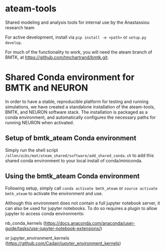 # ateam-tools
Shared modeling and analysis tools for internal use by the Anastassiou research team

For active development, install via `pip install -e <path>` or `setup.py develop`.

For much of the functionality to work, you will need the ateam branch of BMTK, 
at https://github.com/tmchartrand/bmtk.git.

# Shared Conda environment for BMTK and NEURON
In order to have a stable, reproducible platform for testing and running simulations,
we have created a standalone installation of the ateam-tools, BMTK, and NEURON software stack.
The installation is packaged as a conda environment, and automatically configures the necessary 
paths for running NEURON when activated.

## Setup of bmtk_ateam Conda environment
Simply run the shell script `/allen/aibs/mat/ateam_shared/software/add_shared_conda.sh` to add this 
shared conda environment to your local install of conda/miniconda.

## Using the bmtk_ateam Conda environment
Following setup, simply call `conda activate bmtk_ateam` or `source activate bmtk_ateam` to 
activate the environment and use.

Although this environment does not contain a full jupyter notebook server, it can also be 
used for jupyter notebooks. To do so requires a plugin to allow jupyter to access conda environments:

nb_conda_kernels (https://docs.anaconda.com/anaconda/user-guide/tasks/use-jupyter-notebook-extensions/)

or 
jupyter_environment_kernels 
(https://github.com/Cadair/jupyter_environment_kernels)